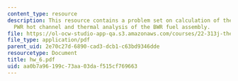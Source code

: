 ```yaml
---
content_type: resource
description: This resource contains a problem set on calculation of the MDNBR in the
  PWR hot channel and thermal analysis of the BWR fuel assembly.
file: https://ol-ocw-studio-app-qa.s3.amazonaws.com/courses/22-313j-thermal-hydraulics-in-power-technology-spring-2007/aa0b7a96199c73aa03daf515cf769663_hw_6.pdf
file_type: application/pdf
parent_uid: 2e70c27d-6890-cad3-dcb1-c63bd9346dde
resourcetype: Document
title: hw_6.pdf
uid: aa0b7a96-199c-73aa-03da-f515cf769663
---
```


